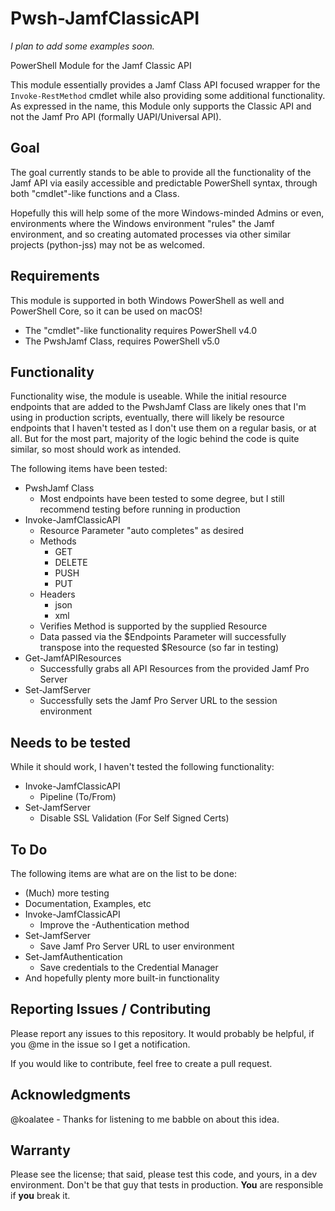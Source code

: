 Pwsh-JamfClassicAPI
======

_I plan to add some examples soon._

PowerShell Module for the Jamf Classic API

This module essentially provides a Jamf Class API focused wrapper for the `Invoke-RestMethod` cmdlet while also providing some additional functionality.  As expressed in the name, this Module only supports the Classic API and not the Jamf Pro API (formally UAPI/Universal API).

## Goal ##

The goal currently stands to be able to provide all the functionality of the Jamf API via easily accessible and predictable PowerShell syntax, through both "cmdlet"-like functions and a Class. 

Hopefully this will help some of the more Windows-minded Admins or even, environments where the Windows environment "rules" the Jamf environment, and so creating automated processes via other similar projects (python-jss) may not be as welcomed.

## Requirements ##

This module is supported in both Windows PowerShell as well and PowerShell Core, so it can be used on macOS!
  * The "cmdlet"-like functionality requires PowerShell v4.0
  * The PwshJamf Class, requires PowerShell v5.0

## Functionality ##

Functionality wise, the module is useable.  While the initial resource endpoints that are added to the PwshJamf Class are likely ones that I'm using in production scripts, eventually, there will likely be resource endpoints that I haven't tested as I don't use them on a regular basis, or at all.  But for the most part, majority of the logic behind the code is quite similar, so most should work as intended.

The following items have been tested:
  * PwshJamf Class
    * Most endpoints have been tested to some degree, but I still recommend testing before running in production
  * Invoke-JamfClassicAPI
    * Resource Parameter "auto completes" as desired
    * Methods
      * GET
      * DELETE
      * PUSH
      * PUT
    * Headers
      * json
      * xml
    * Verifies Method is supported by the supplied Resource
    * Data passed via the $Endpoints Parameter will successfully transpose into the requested $Resource (so far in testing)
  * Get-JamfAPIResources
    * Successfully grabs all API Resources from the provided Jamf Pro Server
  * Set-JamfServer
    * Successfully sets the Jamf Pro Server URL to the session environment

## Needs to be tested ##

While it should work, I haven't tested the following functionality:
  * Invoke-JamfClassicAPI
    * Pipeline (To/From)
  * Set-JamfServer
    * Disable SSL Validation (For Self Signed Certs)

## To Do ##

The following items are what are on the list to be done:
  * (Much) more testing
  * Documentation, Examples, etc
  * Invoke-JamfClassicAPI
    * Improve the -Authentication method
  * Set-JamfServer
    * Save Jamf Pro Server URL to user environment
  * Set-JamfAuthentication
    * Save credentials to the Credential Manager
  * And hopefully plenty more built-in functionality

## Reporting Issues / Contributing ##

Please report any issues to this repository.  It would probably be helpful, if you @me in the issue so I get a notification.

If you would like to contribute, feel free to create a pull request.

## Acknowledgments ##

@koalatee - Thanks for listening to me babble on about this idea.

## Warranty ##

Please see the license; that said, please test this code, and yours, in a dev environment.  Don't be that guy that tests in production.  **You** are responsible if **you** break it.